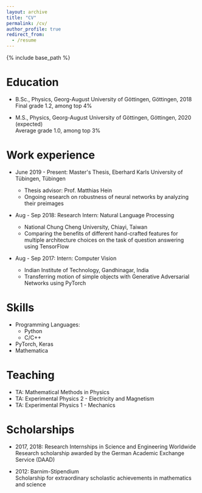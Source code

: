 ```yaml
---
layout: archive
title: "CV"
permalink: /cv/
author_profile: true
redirect_from:
  - /resume
---
```


{% include base_path %}


[comment]: # (TODO: points after lines?)

[comment]: # (TODO: Nicer formatting for work --> years, first thing bold)

Education
======
* B.Sc., Physics, Georg-August University of Göttingen, Göttingen, 2018 <br>
Final grade 1.2, among top 4%

* M.S., Physics, Georg-August University of Göttingen, Göttingen, 2020 (expected) <br>
Average grade 1.0, among top 3%

Work experience
======
* June 2019 - Present: Master's Thesis, Eberhard Karls University of Tübingen, Tübingen
  * Thesis advisor: Prof. Matthias Hein
  * Ongoing research on robustness of neural networks by analyzing their preimages

* Aug - Sep 2018: Research Intern: Natural Language Processing
  * National Chung Cheng University, Chiayi, Taiwan
  * Comparing the benefits of different hand-crafted features for multiple architecture choices on the task of question answering using TensorFlow

* Aug - Sep 2017: Intern: Computer Vision
  * Indian Institute of Technology, Gandhinagar, India
  * Transferring motion of simple objects with Generative Adversarial Networks using PyTorch

Skills
======
* Programming Languages:
  * Python
  * C/C++
* PyTorch, Keras
* Mathematica
  
Teaching
======
* TA: Mathematical Methods in Physics
* TA: Experimental Physics 2 - Electricity and Magnetism
* TA: Experimental Physics 1 - Mechanics

Scholarships
======

* 2017, 2018: Research Internships in Science and Engineering Worldwide <br>
Research scholarship awarded by the German Academic Exchange Service (DAAD)

* 2012: Barnim-Stipendium <br>
Scholarship for extraordinary scholastic achievements in mathematics and science
  
